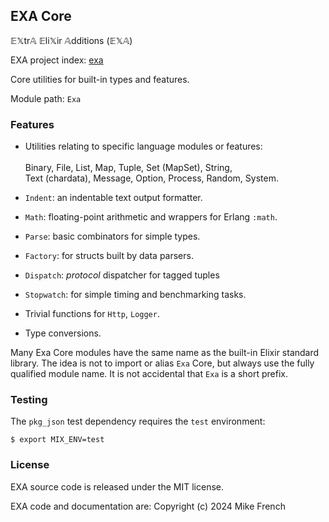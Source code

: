 ## EXA Core

𝔼𝕏tr𝔸 𝔼li𝕏ir 𝔸dditions (𝔼𝕏𝔸)

EXA project index: [exa](https://github.com/red-jade/exa)

Core utilities for built-in types and features.

Module path: `Exa`

### Features

- Utilities relating to specific language modules or features:<br>   
  Binary, File, List, Map, Tuple, Set (MapSet), String,<br>
  Text (chardata), Message, Option, Process, Random, System.
  
- `Indent`: an indentable text output formatter.
  
- `Math`: floating-point arithmetic and wrappers for Erlang `:math`.
  
- `Parse`: basic combinators for simple types.

- `Factory`: for structs built by data parsers.

- `Dispatch`: _protocol_ dispatcher for tagged tuples

- `Stopwatch`: for simple timing and benchmarking tasks.

- Trivial functions for `Http`, `Logger`.

- Type conversions.

Many Exa Core modules have the same name as the 
built-in Elixir standard library.
The idea is not to import or alias `Exa` Core, 
but always use the fully qualified module name.
It is not accidental that `Exa` is a short prefix.

### Testing

The `pkg_json` test dependency requires the `test` environment:

`$ export MIX_ENV=test`

### License

EXA source code is released under the MIT license.

EXA code and documentation are:
Copyright (c) 2024 Mike French
